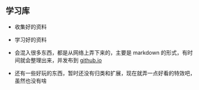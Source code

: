 ## 学习库

- 收集好的资料
- 学习好的资料

- 会混入很多东西，都是从网络上弄下来的，主要是 markdown 的形式，有时间就会整理出来，并发布到 [github.io](https://wencwcoder.github.io/)
- 还有一些好玩的东西，暂时还没有归类和扩展，现在就弄一点好看的特效吧，虽然也没有啥

